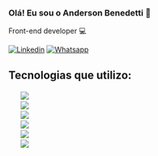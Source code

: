 ### Olá! Eu sou o Anderson Benedetti 👋


Front-end developer 💻

[![Linkedin](https://img.shields.io/badge/LinkedIn-0077B5?style=for-the-badge&logo=linkedin&logoColor=white)](https://www.linkedin.com/in/dev-anderson-benedetti/)
[![Whatsapp](https://img.shields.io/badge/WhatsApp-25D366?style=for-the-badge&logo=whatsapp&logoColor=white)](https://wa.me/5551997042710)

## Tecnologias que utilizo:

<div style="margin-top: 20px; margin-bottom: 20px;">
<ul style="list-style: none;">
    <li>
        <img src="https://img.shields.io/badge/HTML5-E34F26?style=for-the-badge&logo=html5&logoColor=white">
    </li>
    <li>
        <img src="https://img.shields.io/badge/CSS3-1572B6?style=for-the-badge&logo=css3&logoColor=white">
    </li>
    <li>
        <img src="https://img.shields.io/badge/JavaScript-F7DF1E?style=for-the-badge&logo=javascript&logoColor=black">
    </li>
    <li>
        <img src="https://img.shields.io/badge/React-20232A?style=for-the-badge&logo=react&logoColor=61DAFB">
    </li>
    <li>
        <img src="https://img.shields.io/badge/MySQL-00000F?style=for-the-badge&logo=mysql&logoColor=white">
    </li>
    <li>
        <img src="https://camo.githubusercontent.com/53eb638eebe0366f06f31cc35f0769c9437b12b9c88f68c69bf12dfa0bcf7e4d/68747470733a2f2f696d672e736869656c64732e696f2f62616467652f5675652e6a732d3335343935453f7374796c653d666f722d7468652d6261646765266c6f676f3d7675652e6a73266c6f676f436f6c6f723d344643303844">
    </li>
</ul>
</div>
